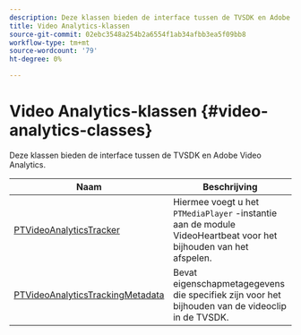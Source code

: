 ```yaml
---
description: Deze klassen bieden de interface tussen de TVSDK en Adobe Video Analytics.
title: Video Analytics-klassen
source-git-commit: 02ebc3548a254b2a6554f1ab34afbb3ea5f09bb8
workflow-type: tm+mt
source-wordcount: '79'
ht-degree: 0%

---
```


# Video Analytics-klassen {#video-analytics-classes}

Deze klassen bieden de interface tussen de TVSDK en Adobe Video Analytics.

| **Naam** | **Beschrijving** |
|---|---|
| [PTVideoAnalyticsTracker](https://help.adobe.com/en_US/primetime/api/psdk/vhl_tvsdk_ios/Classes/PTVideoAnalyticsTracker.html) | Hiermee voegt u het `PTMediaPlayer` -instantie aan de module VideoHeartbeat voor het bijhouden van het afspelen. |
| [PTVideoAnalyticsTrackingMetadata](https://help.adobe.com/en_US/primetime/api/psdk/vhl_tvsdk_ios/Classes/PTVideoAnalyticsTrackingMetadata.html) | Bevat eigenschapmetagegevens die specifiek zijn voor het bijhouden van de videoclip in de TVSDK. |
